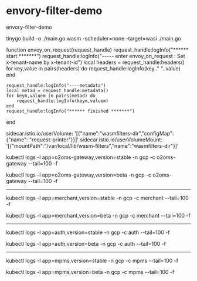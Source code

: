 # envory-filter-demo
envory-filter-demo

tinygo build -o ./main.go.wasm -scheduler=none -target=wasi ./main.go


function envoy_on_request(request_handle)
    request_handle:logInfo("****** start *******")
    request_handle:logInfo("----- enter envoy_on_request : Set x-tenant-name by x-tenant-id")
    local headers = request_handle:headers()
    for key,value in pairs(headers) do
        request_handle:logInfo(key.." "..value)
    end

    request_handle:logInfo("----metadata")
    local metad = request_handle:metadata()
    for keym,valuem in pairs(metad) do
        request_handle:logInfo(keym,valuem)
    end
    request_handle:logInfo("****** finished *******")
end


sidecar.istio.io/userVolume: '[{"name":"wasmfilters-dir","configMap": {"name": "request-printer"}}]'
sidecar.istio.io/userVolumeMount: '[{"mountPath":"/var/local/lib/wasm-filters","name":"wasmfilters-dir"}]'


kubectl logs -l app=o2oms-gateway,version=stable -n gcp -c o2oms-gateway --tail=100 -f

kubectl logs -l app=o2oms-gateway,version=beta -n gcp -c o2oms-gateway --tail=100 -f

---

kubectl logs -l app=merchant,version=stable -n gcp -c merchant --tail=100 -f

kubectl logs -l app=merchant,version=beta -n gcp -c merchant --tail=100 -f

---

kubectl logs -l app=auth,version=stable -n gcp -c auth --tail=100 -f

kubectl logs -l app=auth,version=beta -n gcp -c auth --tail=100 -f

---
kubectl logs -l app=mpms,version=stable -n gcp -c mpms --tail=100 -f

kubectl logs -l app=mpms,version=beta -n gcp -c mpms --tail=100 -f